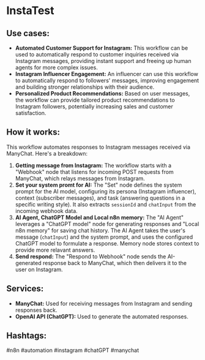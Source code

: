 # InstaTest

## Use cases:

- **Automated Customer Support for Instagram:** This workflow can be used to automatically respond to customer inquiries received via Instagram messages, providing instant support and freeing up human agents for more complex issues.
- **Instagram Influencer Engagement:** An influencer can use this workflow to automatically respond to followers' messages, improving engagement and building stronger relationships with their audience.
- **Personalized Product Recommendations:** Based on user messages, the workflow can provide tailored product recommendations to Instagram followers, potentially increasing sales and customer satisfaction.

## How it works:

This workflow automates responses to Instagram messages received via ManyChat. Here's a breakdown:

1.  **Getting message from Instagram:** The workflow starts with a "Webhook" node that listens for incoming POST requests from ManyChat, which relays messages from Instagram.
2.  **Set your system promt for AI:** The "Set" node defines the system prompt for the AI model, configuring its persona (Instagram influencer), context (subscriber messages), and task (answering questions in a specific writing style). It also extracts `sessionId` and `chatInput` from the incoming webhook data.
3.  **AI Agent, ChatGPT Model and Local n8n memory:** The "AI Agent" leverages a "ChatGPT model" node for generating responses and  "Local n8n memory" for saving chat history. The AI Agent  takes the user's message (`chatInput`) and the system prompt, and uses the configured ChatGPT model to formulate a response. Memory node stores context to provide more relavant answers.
4.  **Send respond:** The "Respond to Webhook" node sends the AI-generated response back to ManyChat, which then delivers it to the user on Instagram.

## Services:

-   **ManyChat:** Used for receiving messages from Instagram and sending responses back.
-   **OpenAI API (ChatGPT):** Used to generate the automated responses.

## Hashtags:

#n8n #automation #instagram #chatGPT #manychat
